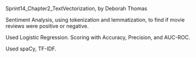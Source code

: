 Sprint14_Chapter2_TextVectorization, by Deborah Thomas

Sentiment Analysis, using tokenization and lemmatization, to find if movie reviews were positive or negative.

Used Logistic Regression. Scoring with Accuracy, Precision, and AUC-ROC.

Used spaCy, TF-IDF.
